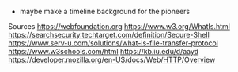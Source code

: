 - maybe make a timeline background for the pioneers



Sources
https://webfoundation.org
https://www.w3.org/WhatIs.html
https://searchsecurity.techtarget.com/definition/Secure-Shell
https://www.serv-u.com/solutions/what-is-file-transfer-protocol
https://www.w3schools.com/html
https://kb.iu.edu/d/aayd
https://developer.mozilla.org/en-US/docs/Web/HTTP/Overview